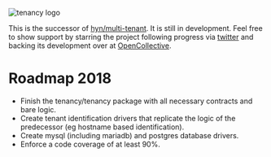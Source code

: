 ![tenancy logo](https://avatars3.githubusercontent.com/u/33319474?s=50&v=4)

This is the successor of [hyn/multi-tenant](https://github.com/hyn/multi-tenant). It is still
in development. Feel free to show support by starring the project
following progress via [twitter](https://twitter.com/laraveltenancy) and
backing its development over at [OpenCollective](https://opencollective.com/tenancy).

# Roadmap 2018

- Finish the tenancy/tenancy package with all necessary contracts and bare logic.
- Create tenant identification drivers that replicate the logic of the predecessor (eg hostname based identification).
- Create mysql (including mariadb) and postgres database drivers.
- Enforce a code coverage of at least 90%. 

